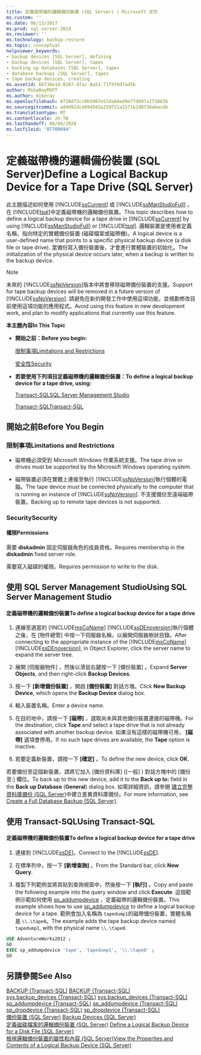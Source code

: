 ```yaml
---
title: 定義磁帶機的邏輯備份裝置 (SQL Server) | Microsoft 文件
ms.custom: ''
ms.date: 06/13/2017
ms.prod: sql-server-2014
ms.reviewer: ''
ms.technology: backup-restore
ms.topic: conceptual
helpviewer_keywords:
- backup devices [SQL Server], defining
- backup devices [SQL Server], tapes
- backing up databases [SQL Server], tapes
- database backups [SQL Server], tapes
- tape backup devices, creating
ms.assetid: 66f36e1d-0287-4fac-8a51-71f9f0d7ad5b
author: MikeRayMSFT
ms.author: mikeray
ms.openlocfilehash: 8728df2cc0b5907e51da84ed9e77d897a1718d36
ms.sourcegitcommit: ad4d92dce894592a259721a1571b1d8736abacdb
ms.translationtype: MT
ms.contentlocale: zh-TW
ms.lasthandoff: 08/04/2020
ms.locfileid: "87709694"
---
```

# <a name="define-a-logical-backup-device-for-a-tape-drive-sql-server"></a><span data-ttu-id="f6663-102">定義磁帶機的邏輯備份裝置 (SQL Server)</span><span class="sxs-lookup"><span data-stu-id="f6663-102">Define a Logical Backup Device for a Tape Drive (SQL Server)</span></span>
  <span data-ttu-id="f6663-103">此主題描述如何使用 [!INCLUDE[ssCurrent](../../includes/sscurrent-md.md)] 或 [!INCLUDE[ssManStudioFull](../../includes/ssmanstudiofull-md.md)] ，在 [!INCLUDE[tsql](../../includes/tsql-md.md)]中定義磁帶機的邏輯備份裝置。</span><span class="sxs-lookup"><span data-stu-id="f6663-103">This topic describes how to define a logical backup device for a tape drive in [!INCLUDE[ssCurrent](../../includes/sscurrent-md.md)] by using [!INCLUDE[ssManStudioFull](../../includes/ssmanstudiofull-md.md)] or [!INCLUDE[tsql](../../includes/tsql-md.md)].</span></span> <span data-ttu-id="f6663-104">邏輯裝置是使用者定義名稱，指向特定的實體備份裝置 (磁碟檔案或磁帶機)。</span><span class="sxs-lookup"><span data-stu-id="f6663-104">A logical device is a user-defined name that points to a specific physical backup device (a disk file or tape drive).</span></span>  <span data-ttu-id="f6663-105">當備份寫入備份裝置後，才會進行實體裝置的初始化。</span><span class="sxs-lookup"><span data-stu-id="f6663-105">The initialization of the physical device occurs later, when a backup is written to the backup device.</span></span>  
  
> [!NOTE]  
>  <span data-ttu-id="f6663-106">未來的 [!INCLUDE[ssNoVersion](../../includes/ssnoversion-md.md)]版本中將會移除磁帶備份裝置的支援。</span><span class="sxs-lookup"><span data-stu-id="f6663-106">Support for tape backup devices will be removed in a future version of [!INCLUDE[ssNoVersion](../../includes/ssnoversion-md.md)].</span></span> <span data-ttu-id="f6663-107">請避免在新的開發工作中使用這項功能，並規劃修改目前使用這項功能的應用程式。</span><span class="sxs-lookup"><span data-stu-id="f6663-107">Avoid using this feature in new development work, and plan to modify applications that currently use this feature.</span></span>  
  
 <span data-ttu-id="f6663-108">**本主題內容**</span><span class="sxs-lookup"><span data-stu-id="f6663-108">**In This Topic**</span></span>  
  
-   <span data-ttu-id="f6663-109">**開始之前：**</span><span class="sxs-lookup"><span data-stu-id="f6663-109">**Before you begin:**</span></span>  
  
     [<span data-ttu-id="f6663-110">限制事項</span><span class="sxs-lookup"><span data-stu-id="f6663-110">Limitations and Restrictions</span></span>](#Restrictions)  
  
     [<span data-ttu-id="f6663-111">安全性</span><span class="sxs-lookup"><span data-stu-id="f6663-111">Security</span></span>](#Security)  
  
-   <span data-ttu-id="f6663-112">**若要使用下列項目定義磁帶機的邏輯備份裝置：**</span><span class="sxs-lookup"><span data-stu-id="f6663-112">**To define a logical backup device for a tape drive, using:**</span></span>  
  
     [<span data-ttu-id="f6663-113">Transact-SQL</span><span class="sxs-lookup"><span data-stu-id="f6663-113">SQL Server Management Studio</span></span>](#SSMSProcedure)  
  
     [<span data-ttu-id="f6663-114">Transact-SQL</span><span class="sxs-lookup"><span data-stu-id="f6663-114">Transact-SQL</span></span>](#TsqlProcedure)  
  
##  <a name="before-you-begin"></a><a name="BeforeYouBegin"></a> <span data-ttu-id="f6663-115">開始之前</span><span class="sxs-lookup"><span data-stu-id="f6663-115">Before You Begin</span></span>  
  
###  <a name="limitations-and-restrictions"></a><a name="Restrictions"></a> <span data-ttu-id="f6663-116">限制事項</span><span class="sxs-lookup"><span data-stu-id="f6663-116">Limitations and Restrictions</span></span>  
  
-   <span data-ttu-id="f6663-117">磁帶機必須受到 Microsoft Windows 作業系統支援。</span><span class="sxs-lookup"><span data-stu-id="f6663-117">The tape drive or drives must be supported by the Microsoft Windows operating system.</span></span>  
  
-   <span data-ttu-id="f6663-118">磁帶裝置必須在實體上連接至執行 [!INCLUDE[ssNoVersion](../../includes/ssnoversion-md.md)]執行個體的電腦。</span><span class="sxs-lookup"><span data-stu-id="f6663-118">The tape device must be connected physically to the computer that is running an instance of [!INCLUDE[ssNoVersion](../../includes/ssnoversion-md.md)].</span></span> <span data-ttu-id="f6663-119">不支援備份至遠端磁帶裝置。</span><span class="sxs-lookup"><span data-stu-id="f6663-119">Backing up to remote tape devices is not supported.</span></span>  
  
###  <a name="security"></a><a name="Security"></a> <span data-ttu-id="f6663-120">Security</span><span class="sxs-lookup"><span data-stu-id="f6663-120">Security</span></span>  
  
####  <a name="permissions"></a><a name="Permissions"></a> <span data-ttu-id="f6663-121">權限</span><span class="sxs-lookup"><span data-stu-id="f6663-121">Permissions</span></span>  
 <span data-ttu-id="f6663-122">需要 **diskadmin** 固定伺服器角色的成員資格。</span><span class="sxs-lookup"><span data-stu-id="f6663-122">Requires membership in the **diskadmin** fixed server role.</span></span>  
  
 <span data-ttu-id="f6663-123">需要寫入磁碟的權限。</span><span class="sxs-lookup"><span data-stu-id="f6663-123">Requires permission to write to the disk.</span></span>  
  
##  <a name="using-sql-server-management-studio"></a><a name="SSMSProcedure"></a> <span data-ttu-id="f6663-124">使用 SQL Server Management Studio</span><span class="sxs-lookup"><span data-stu-id="f6663-124">Using SQL Server Management Studio</span></span>  
  
#### <a name="to-define-a-logical-backup-device-for-a-tape-drive"></a><span data-ttu-id="f6663-125">定義磁帶機的邏輯備份裝置</span><span class="sxs-lookup"><span data-stu-id="f6663-125">To define a logical backup device for a tape drive</span></span>  
  
1.  <span data-ttu-id="f6663-126">連線至適當的 [!INCLUDE[msCoName](../../includes/msconame-md.md)] [!INCLUDE[ssDEnoversion](../../includes/ssdenoversion-md.md)]執行個體之後，在 [物件總管] 中按一下伺服器名稱，以展開伺服器樹狀目錄。</span><span class="sxs-lookup"><span data-stu-id="f6663-126">After connecting to the appropriate instance of the [!INCLUDE[msCoName](../../includes/msconame-md.md)] [!INCLUDE[ssDEnoversion](../../includes/ssdenoversion-md.md)], in Object Explorer, click the server name to expand the server tree.</span></span>  
  
2.  <span data-ttu-id="f6663-127">展開 [伺服器物件]  ，然後以滑鼠右鍵按一下 [備份裝置]  。</span><span class="sxs-lookup"><span data-stu-id="f6663-127">Expand **Server Objects**, and then right-click **Backup Devices**.</span></span>  
  
3.  <span data-ttu-id="f6663-128">按一下 **[新增備份裝置]** ，開啟 **[備份裝置]** 對話方塊。</span><span class="sxs-lookup"><span data-stu-id="f6663-128">Click **New Backup Device**, which opens the **Backup Device** dialog box.</span></span>  
  
4.  <span data-ttu-id="f6663-129">輸入裝置名稱。</span><span class="sxs-lookup"><span data-stu-id="f6663-129">Enter a device name.</span></span>  
  
5.  <span data-ttu-id="f6663-130">在目的地中，請按一下 **[磁帶]** ，選取尚未與其他備份裝置連接的磁帶機。</span><span class="sxs-lookup"><span data-stu-id="f6663-130">For the destination, click **Tape** and select a tape drive that is not already associated with another backup device.</span></span> <span data-ttu-id="f6663-131">如果沒有這樣的磁帶機可用， **[磁帶]** 選項會停用。</span><span class="sxs-lookup"><span data-stu-id="f6663-131">If no such tape drives are available, the **Tape** option is inactive.</span></span>  
  
6.  <span data-ttu-id="f6663-132">若要定義新裝置，請按一下 **[確定]** 。</span><span class="sxs-lookup"><span data-stu-id="f6663-132">To define the new device, click **OK**.</span></span>  
  
 <span data-ttu-id="f6663-133">若要備份至這個新裝置，請將它加入 [備份資料庫]  \([一般]  ) 對話方塊中的 [備份至:]  欄位。</span><span class="sxs-lookup"><span data-stu-id="f6663-133">To back up to this new device, add it to the **Back up to:** field in the **Back up Database** (**General**) dialog box.</span></span> <span data-ttu-id="f6663-134">如需詳細資訊，請參閱 [建立完整資料庫備份 &#40;SQL Server&#41;](create-a-full-database-backup-sql-server.md)中建立差異資料庫備份。</span><span class="sxs-lookup"><span data-stu-id="f6663-134">For more information, see [Create a Full Database Backup &#40;SQL Server&#41;](create-a-full-database-backup-sql-server.md).</span></span>  
  
##  <a name="using-transact-sql"></a><a name="TsqlProcedure"></a> <span data-ttu-id="f6663-135">使用 Transact-SQL</span><span class="sxs-lookup"><span data-stu-id="f6663-135">Using Transact-SQL</span></span>  
  
#### <a name="to-define-a-logical-backup-device-for-a-tape-drive"></a><span data-ttu-id="f6663-136">定義磁帶機的邏輯備份裝置</span><span class="sxs-lookup"><span data-stu-id="f6663-136">To define a logical backup device for a tape drive</span></span>  
  
1.  <span data-ttu-id="f6663-137">連接到 [!INCLUDE[ssDE](../../includes/ssde-md.md)]。</span><span class="sxs-lookup"><span data-stu-id="f6663-137">Connect to the [!INCLUDE[ssDE](../../includes/ssde-md.md)].</span></span>  
  
2.  <span data-ttu-id="f6663-138">在標準列中，按一下 **[新增查詢]** 。</span><span class="sxs-lookup"><span data-stu-id="f6663-138">From the Standard bar, click **New Query**.</span></span>  
  
3.  <span data-ttu-id="f6663-139">複製下列範例並將其貼到查詢視窗中，然後按一下 **[執行]** 。</span><span class="sxs-lookup"><span data-stu-id="f6663-139">Copy and paste the following example into the query window and click **Execute**.</span></span> <span data-ttu-id="f6663-140">這個範例示範如何使用 [sp_addumpdevice](/sql/relational-databases/system-stored-procedures/sp-addumpdevice-transact-sql) ，定義磁帶的邏輯備份裝置。</span><span class="sxs-lookup"><span data-stu-id="f6663-140">This example shows how to use [sp_addumpdevice](/sql/relational-databases/system-stored-procedures/sp-addumpdevice-transact-sql) to define a logical backup device for a tape.</span></span> <span data-ttu-id="f6663-141">範例會加入名稱為 `tapedump1`的磁帶備份裝置，實體名稱是 `\\.\tape0`。</span><span class="sxs-lookup"><span data-stu-id="f6663-141">The example adds the tape backup device named `tapedump1`, with the physical name `\\.\tape0`.</span></span>  
  
```sql  
USE AdventureWorks2012 ;  
GO  
EXEC sp_addumpdevice 'tape', 'tapedump1', '\\.\tape0' ;  
GO  
```  
  
## <a name="see-also"></a><span data-ttu-id="f6663-142">另請參閱</span><span class="sxs-lookup"><span data-stu-id="f6663-142">See Also</span></span>  
 <span data-ttu-id="f6663-143">[BACKUP &#40;Transact-SQL&#41;](/sql/t-sql/statements/backup-transact-sql) </span><span class="sxs-lookup"><span data-stu-id="f6663-143">[BACKUP &#40;Transact-SQL&#41;](/sql/t-sql/statements/backup-transact-sql) </span></span>  
 <span data-ttu-id="f6663-144">[sys.backup_devices &#40;Transact-SQL&#41;](/sql/relational-databases/system-catalog-views/sys-backup-devices-transact-sql) </span><span class="sxs-lookup"><span data-stu-id="f6663-144">[sys.backup_devices &#40;Transact-SQL&#41;](/sql/relational-databases/system-catalog-views/sys-backup-devices-transact-sql) </span></span>  
 <span data-ttu-id="f6663-145">[sp_addumpdevice &#40;Transact-SQL&#41;](/sql/relational-databases/system-stored-procedures/sp-addumpdevice-transact-sql) </span><span class="sxs-lookup"><span data-stu-id="f6663-145">[sp_addumpdevice &#40;Transact-SQL&#41;](/sql/relational-databases/system-stored-procedures/sp-addumpdevice-transact-sql) </span></span>  
 <span data-ttu-id="f6663-146">[sp_dropdevice &#40;Transact-SQL&#41;](/sql/relational-databases/system-stored-procedures/sp-dropdevice-transact-sql) </span><span class="sxs-lookup"><span data-stu-id="f6663-146">[sp_dropdevice &#40;Transact-SQL&#41;](/sql/relational-databases/system-stored-procedures/sp-dropdevice-transact-sql) </span></span>  
 <span data-ttu-id="f6663-147">[備份裝置 &#40;SQL Server&#41;](backup-devices-sql-server.md) </span><span class="sxs-lookup"><span data-stu-id="f6663-147">[Backup Devices &#40;SQL Server&#41;](backup-devices-sql-server.md) </span></span>  
 <span data-ttu-id="f6663-148">[定義磁碟檔案的邏輯備份裝置 &#40;SQL Server&#41;](define-a-logical-backup-device-for-a-disk-file-sql-server.md) </span><span class="sxs-lookup"><span data-stu-id="f6663-148">[Define a Logical Backup Device for a Disk File &#40;SQL Server&#41;](define-a-logical-backup-device-for-a-disk-file-sql-server.md) </span></span>  
 [<span data-ttu-id="f6663-149">檢視邏輯備份裝置的屬性和內容 &#40;SQL Server&#41;</span><span class="sxs-lookup"><span data-stu-id="f6663-149">View the Properties and Contents of a Logical Backup Device &#40;SQL Server&#41;</span></span>](view-the-properties-and-contents-of-a-logical-backup-device-sql-server.md)  
  
  
